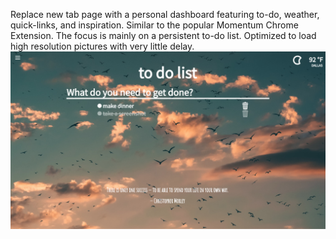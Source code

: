 Replace new tab page with a personal dashboard featuring to-do, weather, quick-links, and inspiration.
Similar to the popular Momentum Chrome Extension. 
The focus is mainly on a persistent to-do list. Optimized to load high resolution pictures with very little delay. 
<img src="./exampleView.png" alt="Preview"/>